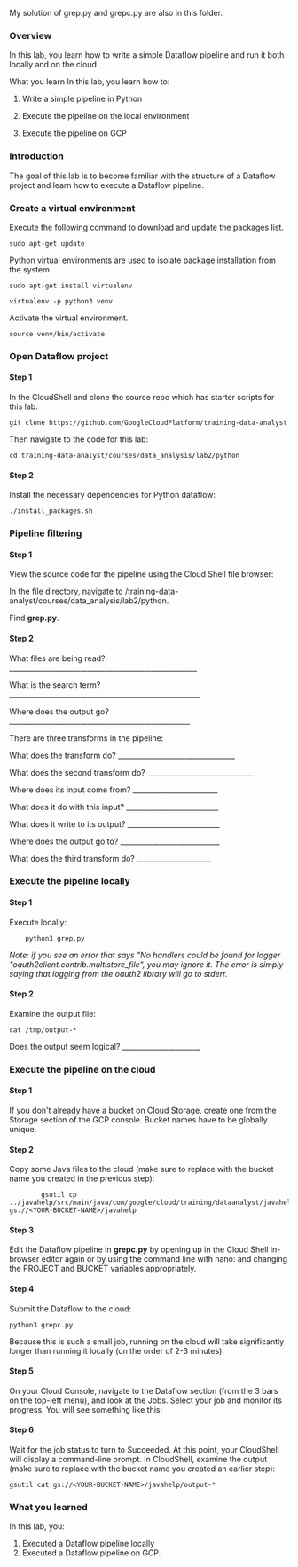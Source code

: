 My solution of grep.py and grepc.py are also in this folder.
### Overview

In this lab, you learn how to write a simple Dataflow pipeline and run it both locally and on the cloud.

What you learn
In this lab, you learn how to:

1. Write a simple pipeline in Python

2. Execute the pipeline on the local environment

3. Execute the pipeline on GCP

### Introduction

The goal of this lab is to become familiar with the structure of a Dataflow project and learn how to execute a Dataflow pipeline.


### Create a virtual environment

Execute the following command to download and update the packages list.

``` shell
sudo apt-get update
```


Python virtual environments are used to isolate package installation from the system.
``` shell
sudo apt-get install virtualenv

virtualenv -p python3 venv
```

Activate the virtual environment.
``` shell
source venv/bin/activate
```

### Open Dataflow project

#### Step 1
In the CloudShell and clone the source repo which has starter scripts for this lab:

``` shell
git clone https://github.com/GoogleCloudPlatform/training-data-analyst
```
Then navigate to the code for this lab:
``` shell
cd training-data-analyst/courses/data_analysis/lab2/python
```
#### Step 2
Install the necessary dependencies for Python dataflow:
``` shell
./install_packages.sh

```

### Pipeline filtering

#### Step 1
View the source code for the pipeline using the Cloud Shell file browser:


In the file directory, navigate to /training-data-analyst/courses/data_analysis/lab2/python.


Find __grep.py__.

#### Step 2
What files are being read? _____________________________________________________

What is the search term? ______________________________________________________

Where does the output go? ___________________________________________________

There are three transforms in the pipeline:

What does the transform do? _________________________________

What does the second transform do? ______________________________

Where does its input come from? ________________________

What does it do with this input? __________________________

What does it write to its output? __________________________

Where does the output go to? ____________________________

What does the third transform do? _____________________


### Execute the pipeline locally
#### Step 1
Execute locally:
``` shell
	python3 grep.py
```

_Note: if you see an error that says "No handlers could be found for logger "oauth2client.contrib.multistore\_file", you may ignore it. The error is simply saying that logging from the oauth2 library will go to stderr._


#### Step 2
Examine the output file:
``` shell
cat /tmp/output-*
```
Does the output seem logical? ______________________


### Execute the pipeline on the cloud


#### Step 1
If you don't already have a bucket on Cloud Storage, create one from the Storage section of the GCP console. Bucket names have to be globally unique.

#### Step 2
Copy some Java files to the cloud (make sure to replace <YOUR-BUCKET-NAME> with the bucket name you created in the previous step):
``` shell
		gsutil cp ../javahelp/src/main/java/com/google/cloud/training/dataanalyst/javahelp/*.java gs://<YOUR-BUCKET-NAME>/javahelp

```

#### Step 3
Edit the Dataflow pipeline in __grepc.py__ by opening up in the Cloud Shell in-browser editor again or by using the command line with nano:
and changing the PROJECT and BUCKET variables appropriately.


#### Step 4
Submit the Dataflow to the cloud:
``` shell
python3 grepc.py
```

Because this is such a small job, running on the cloud will take significantly longer than running it locally (on the order of 2-3 minutes).


#### Step 5
On your Cloud Console, navigate to the Dataflow section (from the 3 bars on the top-left menu), and look at the Jobs. Select your job and monitor its progress. You will see something like this:

#### Step 6
Wait for the job status to turn to Succeeded. At this point, your CloudShell will display a command-line prompt. In CloudShell, examine the output (make sure to replace <YOUR-BUCKET-NAME> with the bucket name you created an earlier step):

``` shell
gsutil cat gs://<YOUR-BUCKET-NAME>/javahelp/output-*
```


### What you learned

In this lab, you:

1. Executed a Dataflow pipeline locally
2. Executed a Dataflow pipeline on GCP.


